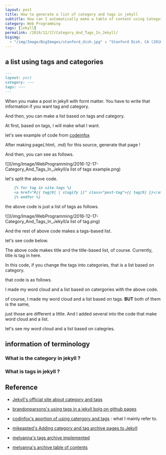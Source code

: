 ```yaml
---
layout: post
title: How to generate a list of category and tags in jekyll
subtitle: How can I automatically make a table of content using Category and Tags ?
category: Web Programming
tags: [jekyll]
permalink: /2016/12/17/Category_And_Tags_In_Jekyll/
bigimg: 
  - "/img/Image/BigImages/stanford_dish.jpg" : "Stanford Dish, CA (2016)"
---
```


## a list using tags and categories
  
```markdown
---
layout: post
category: ~~~
tags: ~~~
---
```

   When you make a post in jekyll with fornt matter. You have to write that information if you want tag and category. 
   
   And then, you can make a list based on tags and category. 
   
   At first, based on tags, I will make what I want. 
   
   let's see example of code from [codeinfox](http://codinfox.github.io/blog/tags/)
   
  <script src="https://gist.github.com/hyunyoung2/226a95e1ea9c31fa86f561fba477a140.js"></script>
   
  After making page(.html, .md) for this source, generate that page !
  
  And then, you can see as follows. 
  
  ![](/img/Image/WebProgramming/2016-12-17-Category_And_Tags_In_Jekyll/a list of tags example.png)

  let's split the above code.
 
```markdown
    {% for tag in site.tags %}
    <a href="#{{ tag[0] | slugify }}" class="post-tag">{{ tag[0] }}</a>
    {% endfor %}
```
   the above code is just a list of tags as follows. 
  
  ![](/img/Image/WebProgramming/2016-12-17-Category_And_Tags_In_Jekyll/a list of tag.png)
  
  And the rest of above code makes a tags-based list. 
  
  let's see code below. 
  

  <script src="https://gist.github.com/hyunyoung2/0c1aaeaa57106e88150b767c294b3bfa.js"></script>

  
  The above code makes title and the title-based list, of course. Currently,  title is tag in here. 
  
  In this code, if you change the tags into categories, that is a list based on category. 
  
  that code is as follows. 
  
  <script src="https://gist.github.com/hyunyoung2/cebef17d97fe84d3ac4c12c81a5ce11b.js"></script>
  
  I made my word cloud and a list based on catergories with the above code.
  
  of course, I made my word cloud and a list based on tags. **BUT** both of them is the same, 
  
  just those are different a little. And I added several into the code that make word cloud and a list. 
  
  let's see my word cloud and a list based on categries. 
  

## information of terminology

### What is the category in jekyll ?



### What is tags in jekyll ?




## Reference

  - [Jekyll's official site about category and tags](https://jekyllrb.com/docs/frontmatter/#predefined-variables-for-posts)
  
  - [brandonparsons's using tags in a jekyll bolg on github pages](https://blog.brandonparsons.me/2015-using-tags-in-a-jekyll-blog-on-github-pages)
  
  - [codinfox's aportion of using catergory and tags](https://codinfox.github.io/dev/2015/03/06/use-tags-and-categories-in-your-jekyll-based-github-pages/) : what I mainly refer to.
      
  - [mikeapted's Adding category and tag archive pages to Jekyll](https://www.mikeapted.com/jekyll/2015/12/30/category-and-tag-archives-in-jekyll-no-plugins/)
  
  - [melyanna's tags archive implemented](https://melyanna.github.io/2016-02-15-tags/)
  
  - [melyanna's archive table of contents](https://melyanna.github.io/toc/)
